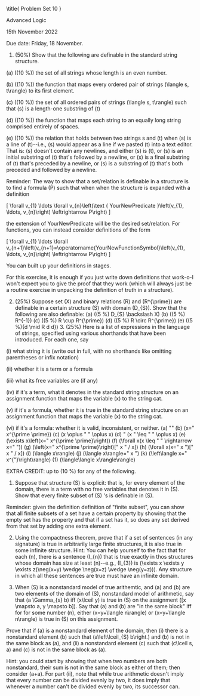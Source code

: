 \title{
Problem Set 10
}

Advanced Logic

15th November 2022

Due date: Friday, 18 November.

1. (50\%) Show that the following are definable in the standard string structure.

(a) \((10 \%)\) the set of all strings whose length is an even number.

(b) \((10 \%)\) the function that maps every ordered pair of strings \(\langle s, t\rangle\) to its first element.

(c) \((10 \%)\) the set of all ordered pairs of strings \(\langle s, t\rangle\) such that \(s\) is a length-one substring of \(t\)

(d) \((10 \%)\) the function that maps each string to an equally long string comprised entirely of spaces.

(e) \((10 \%)\) the relation that holds between two strings s and \(t\) when \(s\) is a line of \(t\)--i.e., \(s\) would appear as a line if we pasted \(t\) into a text editor. That is: \(s\) doesn't contain any newlines, and either \(s\) is \(t\), or \(s\) is an initial substring of \(t\) that's followed by a newline, or \(s\) is a final substring of \(t\) that's preceded by a newline, or \(s\) is a substring of \(t\) that's both preceded and followed by a newline.

Reminder: The way to show that a set/relation is definable in a structure is to find a formula \(P\) such that when when the structure is expanded with a definition

\[
\forall v_{1} \ldots \forall v_{n}\left(\text { YourNewPredicate }\left(v_{1}, \ldots, v_{n}\right) \leftrightarrow P\right)
\]

the extension of YourNewPredicate will be the desired set/relation. For functions, you can instead consider definitions of the form

\[
\forall v_{1} \ldots \forall v_{n+1}\left(v_{n+1}=\operatorname{YourNewFunctionSymbol}\left(v_{1}, \ldots, v_{n}\right) \leftrightarrow P\right)
\]

You can built up your definitions in stages.

For this exercise, it is enough if you just write down definitions that work-o-I won't expect you to give the proof that they work (which will always just be a routine exercise in unpacking the definition of truth in a structure).

2. (25\%) Suppose set \(X\) and binary relations \(R\) and \(R^{\prime}\) are definable in a certain structure \(S\) with domain \(D_{S}\). Show that the following are also definable:
(a) \((5 \%) D_{S} \backslash X\)
(b) \((5 \%) R^{-1}\)
(c) \((5 \%) R \cup R^{\prime}\)
(d) \((5 \%) R \circ R^{\prime}\)
(e) \((5 \%)\{d \mid R d d\}\) 3. (25\%) Here is a list of expressions in the language of strings, specified using various shorthands that have been introduced. For each one, say

(i) what string it is (write out in full, with no shorthands like omitting parentheses or infix notation)

(ii) whether it is a term or a formula

(iii) what its free variables are (if any)

(iv) if it's a term, what it denotes in the standard string structure on an assignment function that maps the variable \(x\) to the string cat.

(v) if it's a formula, whether it is true in the standard string structure on an assignment function that maps the variable \(x\) to the string cat.

(vi) if it's a formula: whether it is valid, inconsistent, or neither.
(a) ""
(b) \(x=" x^{\prime \prime}\)
(c) \(x \oplus " " \oplus x\)
(d) " \(x " \leq " " \oplus x\)
(e) \(\exists x\left(x=" x^{\prime \prime}\right)\)
(f) \(\forall x(x \leq " " \rightarrow x=" ")\)
(g) \(\left(x=" x^{\prime \prime}\right)[" x " / x]\)
(h) \(\forall x(x=" x ")[" x " / x]\)
(i) \(\langle x\rangle\)
(j) \(\langle x\rangle=" x "\)
(k) \(\left\langle x=" x^{"}\right\rangle\)
(1) \(\langle\langle x\rangle\rangle\)

EXTRA CREDIT: up to \(10 \%\) for any of the following.

1. Suppose that structure \(S\) is explicit: that is, for every element of the domain, there is a term with no free variables that denotes it in \(S\). Show that every finite subset of \(S\) 's is definable in \(S\).

Reminder: given the definition definition of "finite subset", you can show that all finite subsets of a set have a certain property by showing that the empty set has the property and that if a set has it, so does any set derived from that set by adding one extra element.

2. Using the compactness theorem, prove that if a set of sentences (in any signature) is true in arbitrarily large finite structures, it is also true in some infinite structure. Hint: You can help yourself to the fact that for each \(n\), there is a sentence \(I_{n}\) that is true exactly in thos structures whose domain has size at least \(n\)--e.g., \(I_{3}\) is \(\exists x \exists y \exists z(\neg(x=y) \wedge \neg(x=z) \wedge \neg(y=z))\). Any structure in which all these sentences are true must have an infinite domain.

3. When \(S\) is a nonstandard model of true arithemtic, and \(a\) and \(b\) are two elements of the domain of \(S\), nonstandard model of arithmetic, say that \(a \Gamma_{s} b\) iff \(x\lceil y\) is true in \(S\) on the assignment \([x \mapsto a, y \mapsto b]\). Say that \(a\) and \(b\) are "in the same block" iff for for some number \(n\), either \(x=y+\langle n\rangle\) or \(x=y+\langle n\rangle\) is true in \(S\) on this assignment.

Prove that if \(a\) is a nonstandard element of the domain, then (i) there is a nonstandard element \(b\) such that \(a\left\lceil_{S} b\right.\) and \(b\) is not in the same block as \(a\), and (ii) a nonstandard element \(c\) such that \(c\lceil s, a\) and \(c\) is not in the same block as \(a\).

Hint: you could start by showing that when two numbers are both nonstandard, their sum is not in the same block as either of them; then consider \(a+a\). For part (ii), note that while true arithmetic doesn't imply that every number can be divided evenly by two, it does imply that whenever a number can't be divided evenly by two, its successor can.